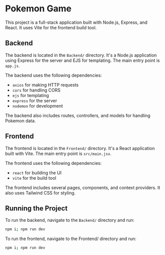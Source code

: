 # Pokemon Game

This project is a full-stack application built with Node.js, Express, and React. It uses Vite for the frontend build tool.

## Backend

The backend is located in the `Backend/` directory. It's a Node.js application using Express for the server and EJS for templating. The main entry point is `app.js`.

The backend uses the following dependencies:

- `axios` for making HTTP requests
- `cors` for handling CORS
- `ejs` for templating
- `express` for the server
- `nodemon` for development

The backend also includes routes, controllers, and models for handling Pokemon data.

## Frontend

The frontend is located in the `Frontend/` directory. It's a React application built with Vite. The main entry point is `src/main.jsx`.

The frontend uses the following dependencies:

- `react` for building the UI
- `vite` for the build tool

The frontend includes several pages, components, and context providers. It also uses Tailwind CSS for styling.

## Running the Project

To run the backend, navigate to the `Backend/` directory and run:

```sh
npm i; npm run dev
```

To run the frontend, navigate to the Frontend/ directory and run:

```sh
npm i; npm run dev
```
